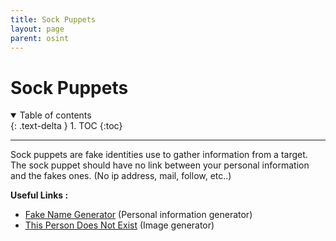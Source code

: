 ```yaml
---
title: Sock Puppets
layout: page
parent: osint
---
```


# Sock Puppets

<details open markdown="block">
  <summary>
    Table of contents
  </summary>
  {: .text-delta }
1. TOC
{:toc}
</details>

---

Sock puppets are fake identities use to gather information from a target.
The sock puppet should have no link between your personal information and the fakes ones. (No ip address, mail, follow, etc..)

**Useful Links :**

- [Fake Name Generator](https://fakenamegenerator.com/) (Personal information generator)
- [This Person Does Not Exist](https://www.thispersondoesnotexist.com/) (Image generator)
